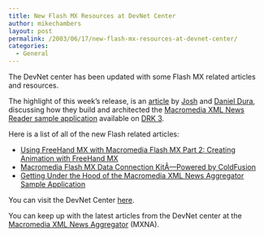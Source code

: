 ```yaml
---
title: New Flash MX Resources at DevNet Center
author: mikechambers
layout: post
permalink: /2003/06/17/new-flash-mx-resources-at-devnet-center/
categories:
  - General
---
```



The DevNet center has been updated with some Flash MX related articles and resources.

The highlight of this week&#8217;s release, is an [article][1] by [Josh][2] and [Daniel Dura][3], discussing how they build and architected the [Macromedia XML News Reader sample application][4] available on [DRK 3][5].

Here is a list of all of the new Flash related articles:

*   [Using FreeHand MX with Macromedia Flash MX Part 2: Creating Animation with FreeHand MX][6]
*   [Macromedia Flash MX Data Connection KitÂ—Powered by ColdFusion][7]
*   [Getting Under the Hood of the Macromedia XML News Aggregator Sample Application][1]

You can visit the DevNet Center [here][8].

You can keep up with the latest articles from the DevNet center at the [Macromedia XML News Aggregator][9] (MXNA).

 [1]: http://www.macromedia.com/devnet/mx/flash/articles/rss_aggregator_sample_app.html
 [2]: http://www.joshdura.com
 [3]: http://www.danieldura.com/
 [4]: http://www.macromedia.com/software/drk/productinfo/product_overview/volume3/sample_apps.html#newsreader
 [5]: http://www.macromedia.com/go/drk3
 [6]: http://www.macromedia.com/devnet/mx/freehand/articles/animation.html
 [7]: http://www.macromedia.com/devnet/mx/coldfusion/articles/data_conn.html
 [8]: http://www.macromedia.com/devnet/
 [9]: http://www.macromedia.com/go/weblogs